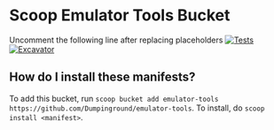 # Scoop Emulator Tools Bucket

Uncomment the following line after replacing placeholders
[![Tests](https://github.com/Dumpinground/emulator-tools/actions/workflows/ci.yml/badge.svg)](https://github.com/Dumpinground/emulator-tools/actions/workflows/ci.yml) [![Excavator](https://github.com/Dumpinground/emulator-tools/actions/workflows/excavator.yml/badge.svg)](https://github.com/Dumpinground/emulator-tools/actions/workflows/excavator.yml)

How do I install these manifests?
---------------------------------

To add this bucket, run `scoop bucket add emulator-tools https://github.com/Dumpinground/emulator-tools`. To install, do `scoop install <manifest>`.
